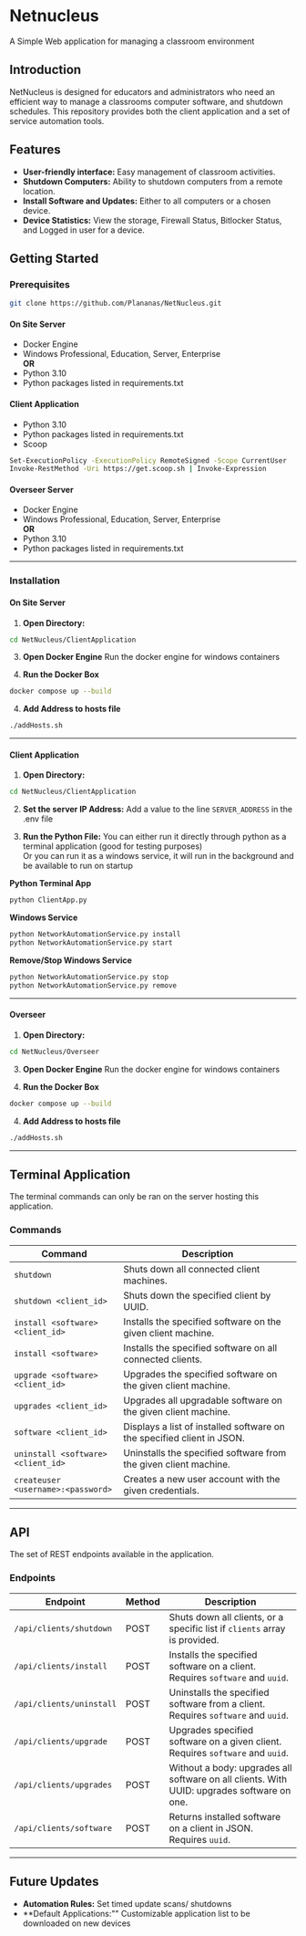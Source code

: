 # Netnucleus

A Simple Web application for managing a classroom environment

## Introduction

NetNucleus is designed for educators and administrators who 
need an efficient way to manage a classrooms computer software, and shutdown schedules. 
This repository provides both the client application
and a set of service automation tools.

## Features

- **User-friendly interface:** Easy management of classroom activities.
- **Shutdown Computers:** Ability to shutdown computers from a remote location.
- **Install Software and Updates:** Either to all computers or a chosen device.
- **Device Statistics:** View the storage, Firewall Status, Bitlocker Status, and Logged in user for a device.
  

## Getting Started

### Prerequisites

 ```bash
 git clone https://github.com/Plananas/NetNucleus.git
 ```

#### **On Site Server**
- Docker Engine
- Windows Professional, Education, Server, Enterprise
<br /> **OR**
- Python 3.10 
- Python packages listed in requirements.txt

#### **Client Application**
- Python 3.10
- Python packages listed in requirements.txt
- Scoop
```bash
Set-ExecutionPolicy -ExecutionPolicy RemoteSigned -Scope CurrentUser
Invoke-RestMethod -Uri https://get.scoop.sh | Invoke-Expression
```

#### **Overseer Server**
- Docker Engine
- Windows Professional, Education, Server, Enterprise
<br /> **OR**
- Python 3.10
- Python packages listed in requirements.txt

---

### Installation

#### **On Site Server**

1. **Open Directory:**
 ```bash
 cd NetNucleus/ClientApplication
 ```

3. **Open Docker Engine**
Run the docker engine for windows containers

4. **Run the Docker Box**  
```bash
docker compose up --build
```

4. **Add Address to hosts file**
```bash
./addHosts.sh
```

---

#### **Client Application**

1. **Open Directory:** 
 ```bash
 cd NetNucleus/ClientApplication
 ```

2. **Set the server IP Address:** 
Add a value to the line `SERVER_ADDRESS` in the .env file

3. **Run the Python File:** 
You can either run it directly through python as a terminal application (good for testing purposes) <br />
Or you can run it as a windows service, it will run in the background and be available to run on startup <br />

**Python Terminal App**
```bash
python ClientApp.py
```
**Windows Service**
```bash
python NetworkAutomationService.py install
python NetworkAutomationService.py start
```
**Remove/Stop Windows Service**
```bash
python NetworkAutomationService.py stop
python NetworkAutomationService.py remove
```
---

#### **Overseer**

1. **Open Directory:**
 ```bash
 cd NetNucleus/Overseer
 ```

3. **Open Docker Engine**
Run the docker engine for windows containers

4. **Run the Docker Box**  
```bash
docker compose up --build
```

4. **Add Address to hosts file**
```bash
./addHosts.sh
```

---
## Terminal Application
The terminal commands can only be ran on the server hosting this application.

### Commands

| Command                                 | Description                                                                 |
|-----------------------------------------|-----------------------------------------------------------------------------|
| `shutdown`                              | Shuts down all connected client machines.                                  |
| `shutdown <client_id>`                  | Shuts down the specified client by UUID.                                   |
| `install <software> <client_id>`        | Installs the specified software on the given client machine.               |
| `install <software>`                    | Installs the specified software on all connected clients.                  |
| `upgrade <software> <client_id>`        | Upgrades the specified software on the given client machine.               |
| `upgrades <client_id>`                  | Upgrades all upgradable software on the given client machine.              |
| `software <client_id>`                  | Displays a list of installed software on the specified client in JSON.     |
| `uninstall <software> <client_id>`      | Uninstalls the specified software from the given client machine.           |
| `createuser <username>:<password>`      | Creates a new user account with the given credentials.                     |

---
## API
The set of REST endpoints available in the application. 
### Endpoints
| Endpoint                      | Method | Description                                                                 |
|------------------------------|--------|-----------------------------------------------------------------------------|
| `/api/clients/shutdown`      | POST   | Shuts down all clients, or a specific list if `clients` array is provided. |
| `/api/clients/install`       | POST   | Installs the specified software on a client. Requires `software` and `uuid`.|
| `/api/clients/uninstall`     | POST   | Uninstalls the specified software from a client. Requires `software` and `uuid`.|
| `/api/clients/upgrade`       | POST   | Upgrades specified software on a given client. Requires `software` and `uuid`.|
| `/api/clients/upgrades`      | POST   | Without a body: upgrades all software on all clients. With UUID: upgrades software on one.|
| `/api/clients/software`      | POST   | Returns installed software on a client in JSON. Requires `uuid`.            |

---


## Future Updates

- **Automation Rules:** Set timed update scans/ shutdowns
- **Default Applications:"" Customizable application list to be downloaded on new devices